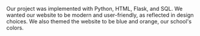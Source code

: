 Our project was implemented with Python, HTML, Flask, and SQL. We wanted our website to be modern and user-friendly, as reflected in design choices. We also themed the website to be blue and orange, our school's colors. 
